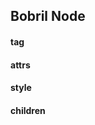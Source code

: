 [//]: <> (!!! ORDER OF ROWS IS REQUIRED !!!)
[//]: <> (menuLabel:'Bobril Node')
[//]: <> (menuAnchor:'menu-bobril-nodes')
[//]: <> (previous:'basics.md';next: 'bobrilComponent.md')
<h2 id='menu-bobril-node'>Bobril Node</h2>

#### tag
#### attrs
#### style
#### children
